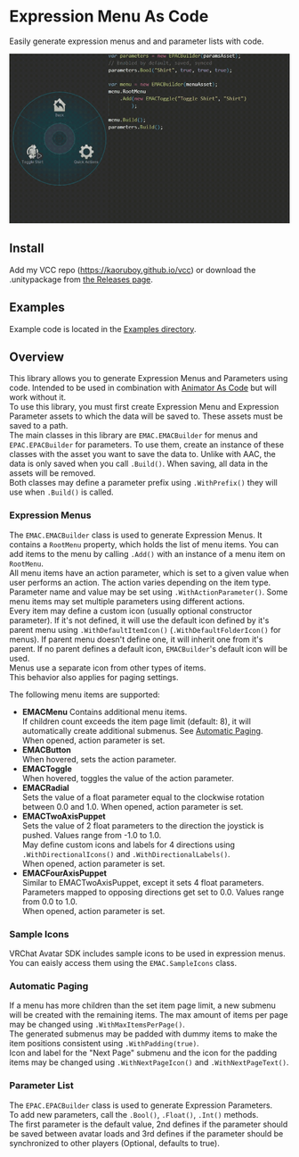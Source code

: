 # Expression Menu As Code
Easily generate expression menus and and parameter lists with code.  

![](showcase.gif)

## Install
Add my VCC repo (https://kaoruboy.github.io/vcc) or download the .unitypackage from [the Releases page](https://github.com/KaoruBoy/VRC-Expression-Menu-As-Code/releases).

## Examples
Example code is located in the [Examples directory](Examples/).  

## Overview
This library allows you to generate Expression Menus and Parameters using code. Intended to be used in combination with [Animator As Code](https://github.com/hai-vr/av3-animator-as-code) but will work without it.  
To use this library, you must first create Expression Menu and Expression Parameter assets to which the data will be saved to. These assets must be saved to a path.  
The main classes in this library are `EMAC.EMACBuilder` for menus and `EPAC.EPACBuilder` for parameters. To use them, create an instance of these classes with the asset you want to save the data to. Unlike with AAC, the data is only saved when you call `.Build()`. When saving, all data in the assets will be removed.  
Both classes may define a parameter prefix using `.WithPrefix()` they will use when `.Build()` is called.  

### Expression Menus
The `EMAC.EMACBuilder` class is used to generate Expression Menus. It contains a `RootMenu` property, which holds the list of menu items. You can add items to the menu by calling `.Add()` with an instance of a menu item on `RootMenu`.  
All menu items have an action parameter, which is set to a given value when user performs an action. The action varies depending on the item type. Parameter name and value may be set using `.WithActionParameter()`.
Some menu items may set multiple parameters using different actions.  
Every item may define a custom icon (usually optional constructor parameter). If it's not defined, it will use the default icon defined by it's parent menu using `.WithDefaultItemIcon()` (`.WithDefaultFolderIcon()` for menus). If parent menu doesn't define one, it will inherit one from it's parent. If no parent defines a default icon, `EMACBuilder`'s default icon will be used.  
Menus use a separate icon from other types of items.  
This behavior also applies for paging settings.  

The following menu items are supported:
* **EMACMenu**
    Contains additional menu items.  
    If children count exceeds the item page limit (default: 8), it will automatically create additional submenus. See [Automatic Paging](#Automatic-Paging).  
    When opened, action parameter is set.  
* **EMACButton**  
    When hovered, sets the action parameter.  
* **EMACToggle**  
    When hovered, toggles the value of the action parameter.  
* **EMACRadial**  
    Sets the value of a float parameter equal to the clockwise rotation between 0.0 and 1.0.
    When opened, action parameter is set.  
* **EMACTwoAxisPuppet**  
    Sets the value of 2 float parameters to the direction the joystick is pushed. Values range from -1.0 to 1.0.  
    May define custom icons and labels for 4 directions using `.WithDirectionalIcons()` and `.WithDirectionalLabels()`.  
    When opened, action parameter is set.  
* **EMACFourAxisPuppet**  
    Similar to EMACTwoAxisPuppet, except it sets 4 float parameters. Parameters mapped to opposing directions get set to 0.0. Values range from 0.0 to 1.0.  
    When opened, action parameter is set.  

### Sample Icons
VRChat Avatar SDK includes sample icons to be used in expression menus. You can eaisly access them using the `EMAC.SampleIcons` class.   

### Automatic Paging
If a menu has more children than the set item page limit, a new submenu will be created with the remaining items. The max amount of items per page may be changed using `.WithMaxItemsPerPage()`.  
The generated submenus may be padded with dummy items to make the item positions consistent using `.WithPadding(true)`.  
Icon and label for the "Next Page" submenu and the icon for the padding items may be changed using `.WithNextPageIcon()` and `.WithNextPageText()`.

### Parameter List
The `EPAC.EPACBuilder` class is used to generate Expression Parameters.  
To add new parameters, call the `.Bool()`, `.Float()`, `.Int()` methods.  
The first parameter is the default value, 2nd defines if the parameter should be saved between avatar loads and 3rd defines if the parameter should be synchronized to other players (Optional, defaults to true).  
